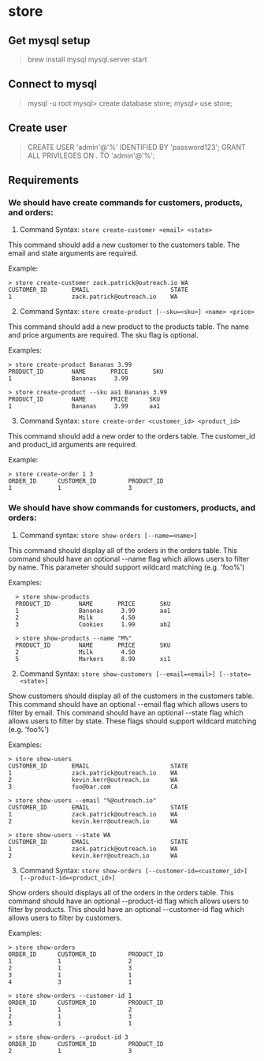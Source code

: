 # store
## Get mysql setup
> brew install mysql
> mysql.server start

## Connect to mysql
> mysql -u root
mysql> create database store;
mysql> use store;

## Create user
> CREATE USER 'admin'@'%' IDENTIFIED BY 'password123';
> GRANT ALL PRIVILEGES ON *.* TO 'admin'@'%';




## Requirements

### We should have create commands for customers, products, and orders:

  1. Command Syntax: `store create-customer <email> <state>`


This command should add a new customer to the customers table.
The email and state arguments are required. 
    
Example:

    > store create-customer zack.patrick@outreach.io WA
    CUSTOMER_ID       EMAIL                       STATE
    1                 zack.patrick@outreach.io    WA  

  
2. Command Syntax: `store create-product [--sku=<sku>] <name> <price>`


This command should add a new product to the products table.
The name and price arguments are required. 
The sku flag is optional. 

Examples:

    > store create-product Bananas 3.99 
    PRODUCT_ID        NAME       PRICE       SKU
    1                 Bananas     3.99      

    > store create-product --sku aa1 Bananas 3.99 
    PRODUCT_ID        NAME       PRICE      SKU
    1                 Bananas     3.99      aa1

3. Command Syntax: `store create-order <customer_id> <product_id>`


This command should add a new order to the orders table.
The customer_id and product_id arguments are required. 

Example:

    > store create-order 1 3
    ORDER_ID      CUSTOMER_ID         PRODUCT_ID
    1             1                   3

 
 ### We should have show commands for customers, products, and orders:

1. Command syntax: `store show-orders [--name=<name>]`


This command should display all of the orders in the orders table. 
This command should have an optional --name flag which allows users to filter by name. 
This parameter should support wildcard matching (e.g. 'foo%')

Examples:

      > store show-products
      PRODUCT_ID        NAME       PRICE       SKU
      1                 Bananas     3.99       aa1
      2                 Milk        4.50       
      3                 Cookies     1.99       ab2

      > store show-products --name "M%"
      PRODUCT_ID        NAME       PRICE       SKU
      2                 Milk        4.50       
      5                 Markers     8.99       xi1          

2. Command Syntax: `store show-customers [--email=<email>] [--state=<state>]`   


Show customers should display all of the customers in the customers table. 
This command should have an optional --email flag which allows users to filter by email. 
This command should have an optional --state flag which allows users to filter by state.
These flags should support wildcard matching (e.g. 'foo%')

Examples:

    > store show-users
    CUSTOMER_ID       EMAIL                       STATE
    1                 zack.patrick@outreach.io    WA  
    2                 kevin.kerr@outreach.io      WA 
    3                 foo@bar.com                 CA  

    > store show-users --email "%@outreach.io"
    CUSTOMER_ID       EMAIL                       STATE
    1                 zack.patrick@outreach.io    WA  
    2                 kevin.kerr@outreach.io      WA  

    > store show-users --state WA
    CUSTOMER_ID       EMAIL                       STATE
    1                 zack.patrick@outreach.io    WA  
    2                 kevin.kerr@outreach.io      WA  

3. Command Syntax: `store show-orders [--customer-id=<customer_id>] [--product-id=<product_id>]`


Show orders should displays all of the orders in the orders table. 
This command should have an optional --product-id flag which allows users to filter by products. 
This should have an optional --customer-id flag which allows users to filter by customers. 

Examples:

    > store show-orders
    ORDER_ID      CUSTOMER_ID         PRODUCT_ID
    1             1                   2
    2             1                   3
    3             1                   1
    4             3                   1

    > store show-orders --customer-id 1
    ORDER_ID      CUSTOMER_ID         PRODUCT_ID
    1             1                   2
    2             1                   3
    3             1                   1

    > store show-orders --product-id 3
    ORDER_ID      CUSTOMER_ID         PRODUCT_ID
    2             1                   3
